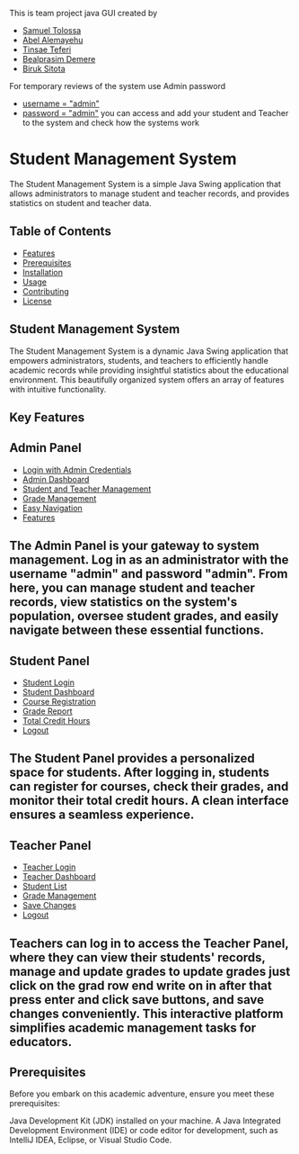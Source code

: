 This is team project java GUI created by
- [Samuel Tolossa ](UGR/25454/14) 
- [Abel Alemayehu](UGR/25383/14)
- [Tinsae Teferi](UGR/25753/14)
- [Bealprasim Demere](UGR/25540/14)
- [Biruk Sitota](UGR/25647/14)

For temporary reviews of the system use Admin password 
- [username = "admin"](username)
- [password = "admin"](password)
you can access and add your student and Teacher to the system and check how the systems work

# Student Management System

The Student Management System is a simple Java Swing application that allows administrators to manage student and teacher records, and provides statistics on student and teacher data.

## Table of Contents

- [Features](#features)
- [Prerequisites](#prerequisites)
- [Installation](#installation)
- [Usage](#usage)
- [Contributing](#contributing)
- [License](#license)

## Student Management System
The Student Management System is a dynamic Java Swing application that empowers administrators, students, and teachers to efficiently handle academic records while providing insightful statistics about the educational environment. This beautifully organized system offers an array of features with intuitive functionality.

## Key Features
## Admin Panel
- [Login with Admin Credentials](#features)
- [Admin Dashboard](#features)
- [Student and Teacher Management](#features)
- [Grade Management](#features)
- [Easy Navigation](#features)
- [Features](#features)
## The Admin Panel is your gateway to system management. Log in as an administrator with the username "admin" and password "admin". From here, you can manage student and teacher records, view statistics on the system's population, oversee student grades, and easily navigate between these essential functions.

## Student Panel

- [Student Login](#features)
- [Student Dashboard](#features)
- [Course Registration ](#features)
- [Grade Report ](#features)
- [Total Credit Hours ](#features)
- [Logout ](#features)
## The Student Panel provides a personalized space for students. After logging in, students can register for courses, check their grades, and monitor their total credit hours. A clean interface ensures a seamless experience.

## Teacher Panel

- [Teacher Login](#features)
- [Teacher Dashboard](#features)
- [Student List](#features)
- [Grade Management](#features)
- [Save Changes](#features)
- [Logout](#features)
## Teachers can log in to access the Teacher Panel, where they can view their students' records, manage and update grades to update grades just click on the grad row end write on in after that press enter and click save buttons, and save changes conveniently. This interactive platform simplifies academic management tasks for educators.

## Prerequisites
Before you embark on this academic adventure, ensure you meet these prerequisites:

Java Development Kit (JDK) installed on your machine.
A Java Integrated Development Environment (IDE) or code editor for development, such as IntelliJ IDEA, Eclipse, or Visual Studio Code.
